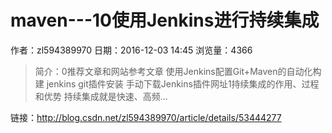 # maven---10使用Jenkins进行持续集成
作者：zl594389970
日期：2016-12-03 14:45
浏览量：4366
> 简介：0推荐文章和网站参考文章 
使用Jenkins配置Git+Maven的自动化构建 
jenkins git插件安装 
手动下载Jenkins插件网址1持续集成的作用、过程和优势
持续集成就是快速、高频...

 链接：http://blog.csdn.net/zl594389970/article/details/53444277
